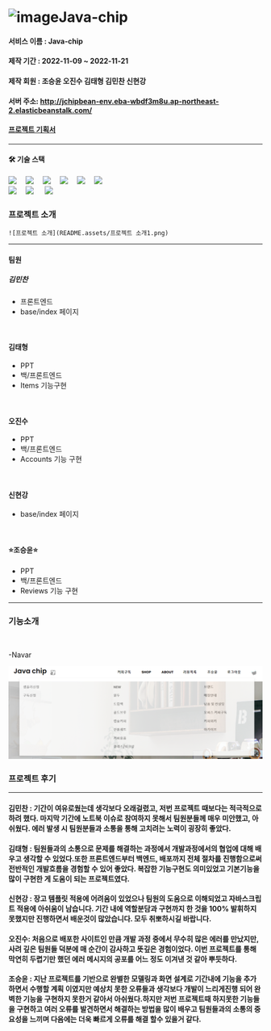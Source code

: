 # ![image](https://user-images.githubusercontent.com/60389344/203085314-22672e1d-2896-4973-a311-0fb43afa517c.png)Java-chip

#### 서비스 이름 : Java-chip
#### 제작 기간 : 2022-11-09 ~ 2022-11-21
#### 제작 회원 : 조승윤 오진수 김태형 김민찬 신현강
#### 서버 주소: http://jchipbean-env.eba-wbdf3m8u.ap-northeast-2.elasticbeanstalk.com/
#### [프로젝트 기획서](https://www.notion.so/hg-edu/19-Java-chip-3b19c81899de4278b0e46ce8e4b216e7)

<hr>

#### 🛠️ 기술 스택

<img src="https://img.shields.io/badge/HTML5-E34F26?style=flat-square&logo=HTML5&logoColor=ffffff"/> 　<img src="https://img.shields.io/badge/Django-092E20?style=flat-square&logo=Django&logoColor=ffffff"/> 　<img src="https://img.shields.io/badge/Python-3776AB?style=flat-square&logo=Python&logoColor=ffffff"/> 　<img src="https://img.shields.io/badge/JavaScript-F7DF1E?style=flat-square&logo=JavaScript&logoColor=ffffff"/> 　<img src="https://img.shields.io/badge/CSS-1572B6?style=flat-square&logo=CSS3&logoColor=ffffff"/> 　<img src="https://img.shields.io/badge/SQLite-003B57?style=flat-square&logo=SQLite&logoColor=ffffff"/>  
<img src="https://img.shields.io/badge/Amazon AWS-FF9900?style=flat-square&logo=SQLite&logoColor=ffffff"/>  　<img src="https://img.shields.io/badge/Bootstrap-7952B3?style=flat-square&logo=SQLite&logoColor=ffffff"/>   　 <img src="https://img.shields.io/badge/GitHub Actions-2088FF?style=flat-square&logo=SQLite&logoColor=ffffff"/> 



### 프로젝트 소개

    ![프로젝트 소개](README.assets/프로젝트 소개1.png)

<hr>

#### 팀원  

##### 김민찬
- 프론트엔드
- base/index 페이지
<br>

#### 김태형
- PPT
- 백/프론트엔드
- Items 기능구현
<br>

#### 오진수
- PPT
- 백/프론트엔드
- Accounts 기능 구현
<br>

#### 신현강
- base/index 페이지
<br>

#### ⭐조승윤⭐
- PPT
- 백/프론트엔드
- Reviews 기능 구현

<hr>

### 기능소개
<br>


-Navar

![nava](README.assets/nava1.png)





### 프로젝트 후기 
<hr>

#### 김민찬 : 기간이 여유로웠는데 생각보다 오래걸렸고, 저번 프로젝트 때보다는 적극적으로 하려 했다. 마지막 기간에 노트북 이슈로 참여하지 못해서 팀원분들께 매우 미안했고, 아쉬웠다. 에러 발생 시 팀원분들과 소통을 통해 고치려는 노력이 굉장히 좋았다.

#### 김태형 : 팀원들과의 소통으로 문제를 해결하는 과정에서 개발과정에서의 협업에 대해 배우고 생각할 수 있었다.또한 프론트엔드부터 백엔드, 배포까지 전체 절차를 진행함으로써 전반적인 개발흐름을 경험할 수 있어 좋았다. 복잡한 기능구현도 의미있었고 기본기능을 많이 구현한 게 도움이 되는 프로젝트였다.

#### 신현강 : 장고 템플릿 적용에 어려움이 있었으나 팀원의 도움으로 이해되었고 자바스크립트 적용에 아쉬움이 남습니다. 기간 내에 역할분담과 구현까지 한 것을 100% 발휘하지 못했지만 진행하면서 배운것이 많았습니다. 모두 취뽀하시길 바랍니다.

#### 오진수: 처음으로 배포한 사이트인 만큼 개발 과정 중에서 무수히 많은 에러를 만났지만, 사려 깊은 팀원들 덕분에 매 순간이 감사하고 뜻깊은 경험이었다. 이번 프로젝트를 통해 막연히 두렵기만 했던 에러 메시지의 공포를 어느 정도 이겨낸 것 같아 뿌듯하다. 

#### 조승윤 : 지난 프로젝트를 기반으로 완별한 모델링과 화면 설계로 기간내에 기능을 추가하면서 수행할 계획 이였지만 예상치 못한 오류들과 생각보다 개발이 느리게진행 되어 완벽한 기능을 구현하지 못한거 같아서 아쉬웠다.하지만 저번 프로젝트때 하지못한 기능들을 구현하고 여러 오류를 발견하면서 해결하는 방법을 많이 배우고 팀원들과의 소통의 중요성을 느끼며 다음에는 더욱 빠르게 오류를 해결 할수 있을거 같다.
